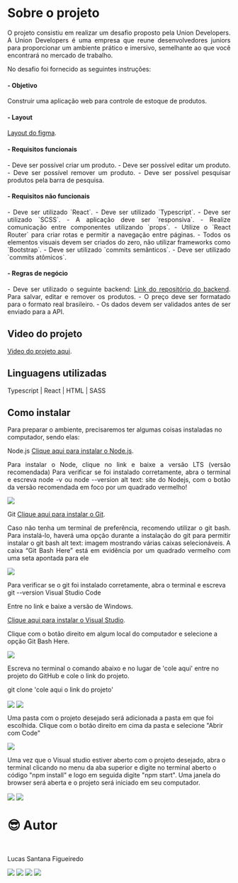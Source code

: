 # Sobre o projeto

<p align="justify">
O projeto consistiu em realizar um desafio proposto pela Union Developers. A Union Developers é uma empresa que reune desenvolvedores juniors para proporcionar um ambiente prático e imersivo, semelhante ao que você encontrará no mercado de trabalho.

No desafio foi fornecido as seguintes instruções:

</p>

#### - Objetivo

<p align="justify">
Construir uma aplicação web para controle de estoque de produtos.
</p>

#### - Layout

<a href="https://www.figma.com/file/lFQtZ0pAKLBY5a4PqGo46y/Challenges-Union---e-manager?type=design&mode=design&t=aILXLawkOb8WgIzf-0">Layout do figma</a>.

#### - Requisitos funcionais

<p align="justify">
- Deve ser possível criar um produto.
- Deve ser possível editar um produto.
- Deve ser possível remover um produto.
- Deve ser possível pesquisar produtos pela barra de pesquisa.
</p>

#### - Requisitos não funcionais

<p align="justify">
-  Deve ser utilizado `React`.
-  Deve ser utilizado `Typescript`.
-  Deve ser utilizado `SCSS`.
-  A aplicação deve ser `responsiva`.
-  Realize comunicação entre componentes utilizando `props`.
-  Utilize o `React Router` para criar rotas e permitir a navegação entre páginas.
-  Todos os elementos visuais devem ser criados do zero, não utilizar frameworks como `Bootstrap`.
-  Deve ser utilizado `commits semânticos`.
-  Deve ser utilizado `commits atômicos`.
</p>

#### - Regras de negócio

<p align="justify">
-  Deve ser utilizado o seguinte backend:
<a href="https://github.com/union-developers-group/e-manager-backend">Link do repositório do backend</a>.
  Para salvar, editar e remover os produtos.
-  O preço deve ser formatado para o formato real brasileiro.
-  Os dados devem ser validados antes de ser enviado para a API.
</p>

## Video do projeto

<a href="https://studio.youtube.com/video/9eQrSydi5WA/edit">Video do projeto aqui</a>.

## Linguagens utilizadas

Typescript | React | HTML | SASS

## Como instalar

Para preparar o ambiente, precisaremos ter algumas coisas instaladas no computador, sendo elas:

Node.js
<a href="https://nodejs.org/pt-br">Clique aqui para instalar o Node.js</a>.

<p align="justify">
Para instalar o Node, clique no link e baixe a versão LTS (versão recomendada)
Para verificar se foi instalado corretamente, abra o terminal e escreva node -v ou node --version
alt text: site do Nodejs, com o botão da versão recomendada em foco por um quadrado vermelho!
</p>

<img align="center" src='./public/images/readme/instrucao-node.png'>

Git
<a href="https://git-scm.com/download/windows">Clique aqui para instalar o Git</a>.

<p align="justify">
Caso não tenha um terminal de preferência, recomendo utilizar o git bash. Para instalá-lo, haverá uma opção durante a instalação do git para permitir instalar o git bash
alt text: imagem mostrando várias caixas selecionáveis. A caixa “Git Bash Here” está em evidência por um quadrado vermelho com uma seta apontada para ele
</p>

<img align="center" src='./public/images/readme/instrucao-git.png'>

Para verificar se o git foi instalado corretamente, abra o terminal e escreva git --version
Visual Studio Code

Entre no link e baixe a versão de Windows.

<a href="https://code.visualstudio.com/download">Clique aqui para instalar o Visual Studio</a>.

Clique com o botão direito em algum local do computador e selecione a opção Git Bash Here.

<img align="center" src='./public/images/readme/instrucao-gitBashHere.png'>

Escreva no terminal o comando abaixo e no lugar de 'cole aqui' entre no projeto do GitHub e cole o link do projeto.

git clone 'cole aqui o link do projeto'

<img align="center" src='./public/images/readme/instrucao-clone.png'>

<img align="center" src='./public/images/readme/instrucao-gitClone.png'>

Uma pasta com o projeto desejado será adicionada a pasta em que foi escolhida.
Clique com o botão direito em cima da pasta e selecione "Abrir com Code"

<img align="center" src='./public/images/readme/instrucao-abrirCode.png'>

Uma vez que o Visual studio estiver aberto com o projeto desejado, abra o terminal clicando no menu da aba superior e digite no terminal aberto o código "npm install" e logo em seguida digite "npm start". Uma janela do browser será aberta e o projeto será iniciado em seu computador.

<img align="center" src='./public/images/readme/instrucao-terminal.png'>

<img align="center" src='./public/images/readme/instrucao-npm.png'>

<br />

# :sunglasses: Autor <a name="id07"></a>

<br />

Lucas Santana Figueiredo

<div>
 <a href="https://discordapp.com/users/254746660549296128" target="_blank"><img src="https://img.shields.io/badge/Discord-7289DA?style=for-the-badge&logo=discord&logoColor=white" target="_blank"></a>
  <a href = "mailto:santanafx@hotmail.com"><img src="https://img.shields.io/badge/-Gmail-%23333?style=for-the-badge&logo=gmail&logoColor=white" target="_blank"></a>
  <a href="https://www.linkedin.com/in/lucas-santana-figueiredo/" target="_blank"><img src="https://img.shields.io/badge/-LinkedIn-%230077B5?style=for-the-badge&logo=linkedin&logoColor=white" target="_blank"></a>
  <a href="https://wa.me/5531997915854" target="_blank"><img src=https://img.shields.io/badge/WhatsApp-25D366?style=for-the-badge&logo=whatsapp&logoColor=white></a>
</div>
